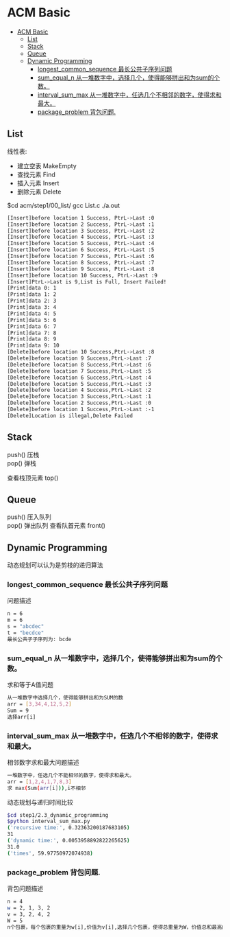 # ACM Basic

<!-- TOC -->

- [ACM Basic](#acm-basic)
    - [List](#list)
    - [Stack](#stack)
    - [Queue](#queue)
    - [Dynamic Programming](#dynamic-programming)
        - [longest_common_sequence  最长公共子序列问题](#longest_common_sequence--最长公共子序列问题)
        - [sum_equal_n  从一堆数字中，选择几个，使得能够拼出和为sum的个数。](#sum_equal_n--从一堆数字中选择几个使得能够拼出和为sum的个数)
        - [interval_sum_max 从一堆数字中，任选几个不相邻的数字，使得求和最大。](#interval_sum_max-从一堆数字中任选几个不相邻的数字使得求和最大)
        - [package_problem 背包问题.](#package_problem-背包问题)

<!-- /TOC -->
## List

线性表: 
- 建立空表 MakeEmpty
- 查找元素 Find
- 插入元素 Insert
- 删除元素 Delete

$cd acm/step1/00_list/
gcc List.c
./a.out

```bash
[Insert]before location 1 Success, PtrL->Last :0
[Insert]before location 2 Success, PtrL->Last :1
[Insert]before location 3 Success, PtrL->Last :2
[Insert]before location 4 Success, PtrL->Last :3
[Insert]before location 5 Success, PtrL->Last :4
[Insert]before location 6 Success, PtrL->Last :5
[Insert]before location 7 Success, PtrL->Last :6
[Insert]before location 8 Success, PtrL->Last :7
[Insert]before location 9 Success, PtrL->Last :8
[Insert]before location 10 Success, PtrL->Last :9
[Insert]PtrL->Last is 9,List is Full, Insert Failed!
[Print]data 0: 1
[Print]data 1: 2
[Print]data 2: 3
[Print]data 3: 4
[Print]data 4: 5
[Print]data 5: 6
[Print]data 6: 7
[Print]data 7: 8
[Print]data 8: 9
[Print]data 9: 10
[Delete]before location 10 Success,PtrL->Last :8
[Delete]before location 9 Success,PtrL->Last :7
[Delete]before location 8 Success,PtrL->Last :6
[Delete]before location 7 Success,PtrL->Last :5
[Delete]before location 6 Success,PtrL->Last :4
[Delete]before location 5 Success,PtrL->Last :3
[Delete]before location 4 Success,PtrL->Last :2
[Delete]before location 3 Success,PtrL->Last :1
[Delete]before location 2 Success,PtrL->Last :0
[Delete]before location 1 Success,PtrL->Last :-1
[Delete]Location is illegal,Delete Failed
```

## Stack

push()  压栈  
pop()   弹栈

查看栈顶元素 top()

## Queue

push()  压入队列  
pop()   弹出队列
查看队首元素 front()

## Dynamic Programming

动态规划可以认为是剪枝的递归算法

### longest_common_sequence  最长公共子序列问题
问题描述
```bash
n = 6
m = 6
s = "abcdec"
t = "becdce"
最长公共子子序列为: bcde
```
### sum_equal_n  从一堆数字中，选择几个，使得能够拼出和为sum的个数。
求和等于A值问题
```bash
从一堆数字中选择几个，使得能够拼出和为SUM的数
arr = [3,34,4,12,5,2]
Sum = 9
选择arr[i]
```

### interval_sum_max 从一堆数字中，任选几个不相邻的数字，使得求和最大。

相邻数字求和最大问题描述
```bash
一堆数字中，任选几个不能相邻的数字，使得求和最大。
arr = [1,2,4,1,7,8,3]
求 max(Sum(arr[i])),i不相邻
```

动态规划与递归时间比较
```bash
$cd step1/2.3_dynamic_programming
$python interval_sum_max.py 
('recursive time:', 0.32363200187683105)
31
('dynamic time:', 0.0053958892822265625)
31.0
('times', 59.97750972074938)
```

### package_problem 背包问题. 
背包问题描述
```bash
n = 4
w = 2, 1, 3, 2
v = 3, 2, 4, 2
W = 5
n个包裹，每个包裹的重量为w[i],价值为v[i],选择几个包裹，使得总重量为W，价值总和最高的方案
```

